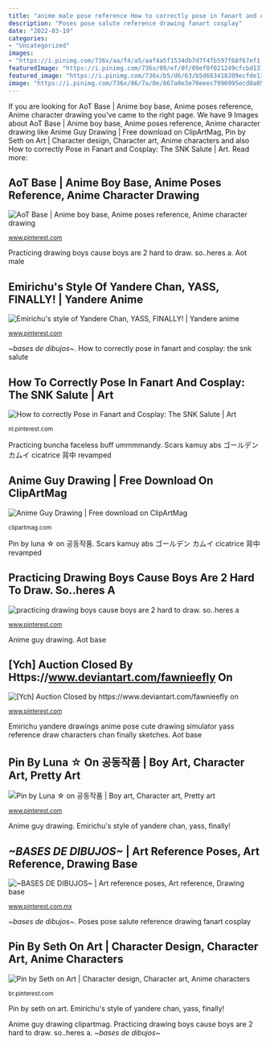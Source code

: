 ```yaml
---
title: "anime male pose reference How to correctly pose in fanart and cosplay: the snk salute"
description: "Poses pose salute reference drawing fanart cosplay"
date: "2022-03-19"
categories:
- "Uncategorized"
images:
- "https://i.pinimg.com/736x/aa/f4/a5/aaf4a5f1534db7d7f4fb597f68f67ef1.jpg"
featuredImage: "https://i.pinimg.com/736x/09/ef/0f/09ef0f021249cfcbd137f970bfb4194a--cosplay-tips-cosplay-costume.jpg"
featured_image: "https://i.pinimg.com/736x/b5/d6/63/b5d663418209ecfde13c8538747ceb2d.jpg"
image: "https://i.pinimg.com/736x/86/7a/0e/867a0e3e70eeec7996995ecd0a05952a.jpg"
---
```


If you are looking for AoT Base | Anime boy base, Anime poses reference, Anime character drawing you've came to the right page. We have 9 Images about AoT Base | Anime boy base, Anime poses reference, Anime character drawing like Anime Guy Drawing | Free download on ClipArtMag, Pin by Seth on Art | Character design, Character art, Anime characters and also How to correctly Pose in Fanart and Cosplay: The SNK Salute | Art. Read more:

## AoT Base | Anime Boy Base, Anime Poses Reference, Anime Character Drawing

![AoT Base | Anime boy base, Anime poses reference, Anime character drawing](https://i.pinimg.com/736x/3b/7d/64/3b7d645cc3cc412a6402146c064daa8c.jpg "Scars kamuy abs ゴールデン カムイ cicatrice 背中 revamped")

<small>www.pinterest.com</small>

Practicing drawing boys cause boys are 2 hard to draw. so..heres a. Aot male

## Emirichu&#039;s Style Of Yandere Chan, YASS, FINALLY! | Yandere Anime

![Emirichu&#039;s style of Yandere Chan, YASS, FINALLY! | Yandere anime](https://i.pinimg.com/736x/7e/7c/c2/7e7cc212fc38c1f3b18c6592868660d6.jpg "Anime boy drawing poses drawings body character cute reference aesthetic 캐릭터 일러스트 sketches illustration pose human male pretty references 그리기")

<small>www.pinterest.com</small>

*~bases de dibujos~*. How to correctly pose in fanart and cosplay: the snk salute

## How To Correctly Pose In Fanart And Cosplay: The SNK Salute | Art

![How to correctly Pose in Fanart and Cosplay: The SNK Salute | Art](https://i.pinimg.com/736x/09/ef/0f/09ef0f021249cfcbd137f970bfb4194a--cosplay-tips-cosplay-costume.jpg "Anime boy drawing poses drawings body character cute reference aesthetic 캐릭터 일러스트 sketches illustration pose human male pretty references 그리기")

<small>nl.pinterest.com</small>

Practicing buncha faceless buff ummmmandy. Scars kamuy abs ゴールデン カムイ cicatrice 背中 revamped

## Anime Guy Drawing | Free Download On ClipArtMag

![Anime Guy Drawing | Free download on ClipArtMag](http://clipartmag.com/image/anime-guy-drawing-34.png "Pin by seth on art")

<small>clipartmag.com</small>

Pin by luna ☆ on 공동작품. Scars kamuy abs ゴールデン カムイ cicatrice 背中 revamped

## Practicing Drawing Boys Cause Boys Are 2 Hard To Draw. So..heres A

![practicing drawing boys cause boys are 2 hard to draw. so..heres a](https://i.pinimg.com/736x/b5/d6/63/b5d663418209ecfde13c8538747ceb2d.jpg "Pin by seth on art")

<small>www.pinterest.com</small>

Anime guy drawing. Aot base

## [Ych] Auction Closed By Https://www.deviantart.com/fawnieefly On

![[Ych] Auction Closed by https://www.deviantart.com/fawnieefly on](https://i.pinimg.com/736x/03/54/34/03543468d4b510bd74fcddf808f2053e.jpg "Scars kamuy abs ゴールデン カムイ cicatrice 背中 revamped")

<small>www.pinterest.com</small>

Emirichu yandere drawings anime pose cute drawing simulator yass reference draw characters chan finally sketches. Aot base

## Pin By Luna ☆ On 공동작품 | Boy Art, Character Art, Pretty Art

![Pin by Luna ☆ on 공동작품 | Boy art, Character art, Pretty art](https://i.pinimg.com/736x/aa/f4/a5/aaf4a5f1534db7d7f4fb597f68f67ef1.jpg "Anime guy drawing")

<small>www.pinterest.com</small>

Anime guy drawing. Emirichu&#039;s style of yandere chan, yass, finally!

## *~BASES DE DIBUJOS~* | Art Reference Poses, Art Reference, Drawing Base

![*~BASES DE DIBUJOS~* | Art reference poses, Art reference, Drawing base](https://i.pinimg.com/736x/c0/92/f2/c092f24180eb751d324099337ef6a4c4.jpg "Pin by seth on art")

<small>www.pinterest.com.mx</small>

*~bases de dibujos~*. Poses pose salute reference drawing fanart cosplay

## Pin By Seth On Art | Character Design, Character Art, Anime Characters

![Pin by Seth on Art | Character design, Character art, Anime characters](https://i.pinimg.com/736x/86/7a/0e/867a0e3e70eeec7996995ecd0a05952a.jpg "Anime guy drawing")

<small>br.pinterest.com</small>

Pin by seth on art. Emirichu&#039;s style of yandere chan, yass, finally!

Anime guy drawing clipartmag. Practicing drawing boys cause boys are 2 hard to draw. so..heres a. *~bases de dibujos~*

